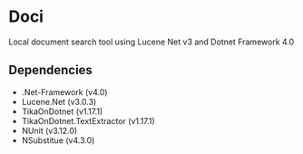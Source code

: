 # Doci
Local document search tool using Lucene Net v3 and Dotnet Framework 4.0


## Dependencies

- .Net-Framework (v4.0)
- Lucene.Net (v3.0.3)
- TikaOnDotnet (v1.17.1)
- TikaOnDotnet.TextExtractor (v1.17.1)
- NUnit (v3.12.0)
- NSubstitue (v4.3.0)
